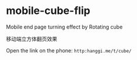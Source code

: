 mobile-cube-flip
================

Mobile end page turning effect by Rotating cube

移动端立方体翻页效果

Open the link on the phone: `http:hanggi.me/t/cube/`
